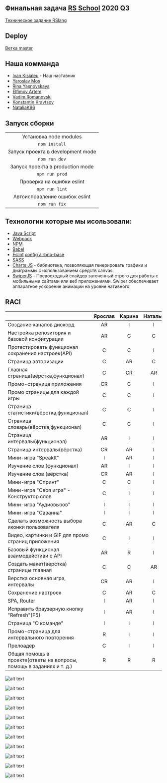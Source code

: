 ## Финальная задача [RS School](https://rs.school/) 2020 Q3
[Техническое задание RSlang](https://github.com/rolling-scopes-school/tasks/blob/master/tasks/rslang/rslang.md)

## Deploy
[Ветка master](https://rslang-team9-yaroslavbig.netlify.app)

## Наша комманда
* [Ivan Kisialeu](https://github.com/ikisialiou) - Наш наставник
* [Yaroslav Mos](https://github.com/YaroslavBIG)
* [Rina Yasnovskaya](https://github.com/RinaYasnovskaya)
* [Elfimov Artem](https://github.com/ElfimovArtem)
* [Vadim Romanovski](https://github.com/VadimRomanovski)
* [Konstantin Kravtsov](https://github.com/Yeeeeee1)
* [NataliaK96](https://github.com/NataliaK96)

## Запуск сборки 

|                                                 |
|:-----------------------------------------------:|
|Установка node modules                           |
|`npm install`                                    |
|Запуск проекта в development mode                |
|`npm run dev`                                    |
|Запуск проекта в  production mode                |
|`npm run prod`                                   |
|Проверка на ошибки eslint                        |
|`npm run lint`                                   |
|Автоисправление ошибок eslint                    |
|`npm run fix`                                    |

## Технологии которые мы исользовали:

* [Java Script](https://developer.mozilla.org/ru/docs/Learn/Getting_started_with_the_web/JavaScript_basics)
* [Webpack](https://webpack.js.org/)
* [NPM](https://www.npmjs.com/)
* [Babel](https://babeljs.io/)
* [Eslint](https://eslint.org/)  [config airbnb-base](https://github.com/airbnb/javascript)
* [SASS](https://sass-scss.ru/)
* [Charts JS](https://www.chartjs.org/) - библиотека, позволяющая генерировать графики и диаграммы с использованием средств canvas.
* [SwiperJS](https://swiperjs.com/) - Превосходный слайдер заточенный строго для работы с мобильными сайтами или веб приложениями. Swiper обеспечивает аппаратное ускорение анимации на уровне нативного.
 
## RACI
|                                                 | Ярослав  |  Карина  | Наталья  |  Артём   |  Вадим   |Константин|   Иван   |
|:----------------------------------------------- |:--------:|:--------:|:--------:|:--------:|:--------:|:--------:|:--------:|
|Создание каналов дискорд                         |AR        |I         |I         |I         |I         |I         |I         |
|Настройка репозитория и базовой конфигурации     |AR        |C         |C         |C         |C         |C         |C         |
|Протестировать функционал сохранения настроек(API)|C        |C         |I         |I         |I         |I         |I         |
|Страница авторизации                             |C         |AR        |C         |I         |I         |I         |C         |
|Главная страница(вёрстка,функционал)             |С         |СR        |AR        |I         |I         |I         |C         |
|Промо-страница приложения                        |CR        |C         |I         |I         |I         |AR        |I         |
|Промо страницы для каждой игры                   |C         |C         |I         |I         |I         |AR        |I         |
|Страница статистики(вёрстка,функционал)          |C         |C         |I         |AR        |I         |I         |C         |
|Страница словарь(вёрстка,функционал)             |C         |C         |I         |I         |AR        |I         |I         |
|Страница интервалы(функционал)                   |AR        |I         |I         |I         |I         |I         |C         |
|Страница интервалы(вёрстка)                      |CR        |AR        |I         |I         |I         |I         |I         |
|Мини-игра "SpeakIt"                              |I         |AR        |I         |I         |I         |I         |I         |
|Изучение слов (функционал)                       |AR        |I         |I         |I         |I         |I         |I         |
|Изучение слов (вёрстка)                          |CR        |AR        |I         |I         |I         |I         |I         |
|Мини-игра "Спринт"                               |C         |C         |I         |AR        |I         |I         |I         |
|Мини-игра "Своя игра" - Конструктор слов         |C         |I         |I         |I         |I         |AR        |I         |
|Мини-игра "Аудиовызов"                           |I         |I         |I         |I         |AR        |I         |I         |
|Мини-игра "Саванна"                              |I         |I         |I         |AR        |I         |I         |I         |
|Сделать возможность выбора иконки пользователя   |C         |AR        |C         |I         |I         |I         |C         |
|Видео, картинки и GIF для промо страниц приложения|C        |I         |I         |I         |I         |AR        |I         |
|Базовый функционал взаимодейстиви с API          |AR        |R         |I         |C         |C         |I         |C         |
|Создать макет(верстка) страницы главная          |C         |C         |AR        |I         |I         |I         |C         |
|Верстка основная игра, интервалы                 |CR        |AR        |I         |I         |I         |I         |I         |
|Сохранение настроек                              |С         |AR        |C         |I         |I         |I         |C         |
|SPA, Router                                      |I         |AR        |I         |I         |I         |I         |C         |
|Исправить браузерную кнопку "Refresh"(F5)        |I         |AR        |I         |I         |I         |I         |C         |
|Страница "О команде"                             |I         |I         |I         |AR        |I         |I         |I         |
|Промо-страница для интервального повторения      |R         |I         |I         |I         |I         |AR        |I         |
|Прелоадер                                        |C         |I         |I         |I         |AR        |I         |I         |
|Общая помощь в проекте(ответы на вопросы, помощь в заданиях и т. д.)|R        |R        |R        |R        |R        |R        |R        |

![alt text](https://downloader.disk.yandex.ru/preview/24898c5b27c69c02d025113b778d1bcdd550e957305e0fefa084094f660f3ef3/5f17ad03/swerEMxl5XES6_DzgsERu32Tc7BQjZxI0utGUj6q2CuKLHI09FT-y_hsveX-lCEjT569E69djZFMgphKv4wgKg==?uid=0&filename=2020-07-22_02-04-09.png&disposition=inline&hash=&limit=0&content_type=image%2Fpng&tknv=v2&owner_uid=15663275&size=2048x2048 "Главная страница приложения")

![alt text](https://downloader.disk.yandex.ru/preview/a8c15824342cd387fef15f051838ed77cb8905442ca25247b39c54d428b9c45e/5f17ae2d/qNhsNvTAt2p9T1Q8YP8Ofr7jWdgzYb8wLUVu7L2pc4w4fF3lISgQu-ROYOHfnSxlQHp3LTncE-boLwkGSZllDQ==?uid=0&filename=2020-07-22_02-10-34.png&disposition=inline&hash=&limit=0&content_type=image%2Fpng&tknv=v2&owner_uid=15663275&size=2048x2048 "Словарь")

![alt text](https://downloader.disk.yandex.ru/preview/cf57ac26d63ca7f5a92a1bf4fc0c6664759a959b060602b04ab84f27ba109596/5f17aed5/ZYgYl9aksG9vWzyQKH-JQBy4Ciw8AsG6Bcy_DdMD06F96z_JHyvzipgYNBbtOXx0N2tCC5oMPj2q3W5eennAtA==?uid=0&filename=2020-07-22_02-13-14.png&disposition=inline&hash=&limit=0&content_type=image%2Fpng&tknv=v2&owner_uid=15663275&size=2048x2048 "Статистика")

![alt text](https://downloader.disk.yandex.ru/preview/a8eca64fac98850686b0c299cc6db8b1fd95dc0bcfb74c0747019d89094d38e9/5f17af34/AG6Wrhw6cBQPs4PAOFRGs9Cq1TQYWUSAvG63Vmx0Iuw50jkBh-qQttKkCT4MFL_Bcq0-zw14Vku2D31_IA81cA==?uid=0&filename=2020-07-22_02-14-52.png&disposition=inline&hash=&limit=0&content_type=image%2Fpng&tknv=v2&owner_uid=15663275&size=2048x2048 "Настройки приложения")


![alt text](https://downloader.disk.yandex.ru/preview/4e85d89dd3b8a93a906aed470044ef89d7e1b0c4ac03f195bc9d17f847708716/5f17ad5d/q-Ovii8jhT83GB6DDJ5QHkkH0UG31_NYqsZjL2EvZq_-o2DN3BNgkiUytFi5YxO6bcepSUnMWaPF39GpYleZnA==?uid=0&filename=2020-07-22_02-07-01.png&disposition=inline&hash=&limit=0&content_type=image%2Fpng&tknv=v2&owner_uid=15663275&size=2048x2048 "Основная игра")

![alt text](https://downloader.disk.yandex.ru/preview/a8c15824342cd387fef15f051838ed77cb8905442ca25247b39c54d428b9c45e/5f17ae2d/qNhsNvTAt2p9T1Q8YP8Ofr7jWdgzYb8wLUVu7L2pc4w4fF3lISgQu-ROYOHfnSxlQHp3LTncE-boLwkGSZllDQ==?uid=0&filename=2020-07-22_02-10-34.png&disposition=inline&hash=&limit=0&content_type=image%2Fpng&tknv=v2&owner_uid=15663275&size=2048x2048 "Интервальное повторение")

![alt text](https://downloader.disk.yandex.ru/preview/6f382c38793c210551237b5f7ec484d2b95fefd338488116c699f48dec0efa75/5f17af95/Jp3S_RGijsCxi18wKxD6yCiFAMy_cnVpGU9kVD0oYNS3L_y7HZFfl-ow2_6eVXpWLx8N9tsYbE1wSr0WNmzO1A==?uid=0&filename=2020-07-22_02-16-31.png&disposition=inline&hash=&limit=0&content_type=image%2Fpng&tknv=v2&owner_uid=15663275&size=2048x2048 "Speak it")

![alt text](https://downloader.disk.yandex.ru/preview/85ea191b3eb5e71b3c8f80c5bfd29425c863c77f221215e2c8e5add59a96342a/5f17aff1/1MCMTx2H1rCWZec8d775j034mjBkjKwymaUVPE8ZNorFxejKPD-jfPKlIvjuXcFduMX_rEa2z-VCcewdAId9Fg==?uid=0&filename=2020-07-22_02-18-03.png&disposition=inline&hash=&limit=0&content_type=image%2Fpng&tknv=v2&owner_uid=15663275&size=2048x2048 "Саванна")

![alt text](https://downloader.disk.yandex.ru/preview/8421e2d46d8311991c7126b20fabcd60bfb9a2200e4dd7aa88e5d1087709eeab/5f17b043/tGR-fj_NXVUHlXeEU0zIqN7GKa4pnMuJ8B6kBopk7fItpbLNAr7wsaMEeElAasE6LAoabRnHEyG7MEGAQNra9g==?uid=0&filename=2020-07-22_02-19-22.png&disposition=inline&hash=&limit=0&content_type=image%2Fpng&tknv=v2&owner_uid=15663275&size=2048x2048 "Аудирование")

![alt text](https://downloader.disk.yandex.ru/preview/5ebe7adae32f8f476381eb7a7f784fd0687d327d753dcd3cb5032850d31d523f/5f17b090/tdQCCKD40LQi2Gyh3abC0a0-Zxy6OZSai6-XA6Hmi93xomNQxlcGph2b878b09hvWzSCDjXRVxx2iPOza7Z9bA==?uid=0&filename=2020-07-22_02-20-40.png&disposition=inline&hash=&limit=0&content_type=image%2Fpng&tknv=v2&owner_uid=15663275&size=2048x2048 "Спринт")

![alt text](https://downloader.disk.yandex.ru/preview/a5141f34da9df798dab067e6fff05309f5e7172ef4801e271f1d6ebd66c3ce04/5f17b112/xG3nlUfA12eFRMnvC5y4_1gpIfX6pu3k8rrAVDlOphLKprpdiI7ByIBgWK69fYBXbfSy5ZMh_0XlUxVfpsuIpg==?uid=0&filename=2020-07-22_02-22-51.png&disposition=inline&hash=&limit=0&content_type=image%2Fpng&tknv=v2&owner_uid=15663275&size=2048x2048 "Конструктор слов")
